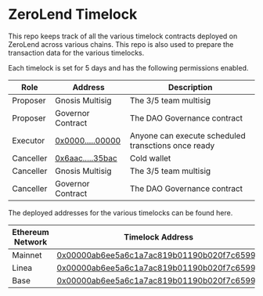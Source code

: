 # ZeroLend Timelock

This repo keeps track of all the various timelock contracts deployed on ZeroLend across various chains. This repo is also used to prepare the transaction data for the various timelocks.

Each timelock is set for 5 days and has the following permissions enabled.

| Role      | Address                                                                                     | Description                                         |
| --------- | ------------------------------------------------------------------------------------------- | --------------------------------------------------- |
| Proposer  | Gnosis Multisig                                                                             | The 3/5 team multisig                               |
| Proposer  | Governor Contract                                                                           | The DAO Governance contract                         |
| Executor  | [0x0000.....00000](https://etherscan.io/address/0x0000000000000000000000000000000000000000) | Anyone can execute scheduled transctions once ready |
| Canceller | [0x6aac.....35bac](https://etherscan.io/address/0x6aac0942b8147bffab73789a82ee12fda7735bac) | Cold wallet                                         |
| Canceller | Gnosis Multisig                                                                             | The 3/5 team multisig                               |
| Canceller | Governor Contract                                                                           | The DAO Governance contract                         |

The deployed addresses for the various timelocks can be found here.

| Ethereum Network | Timelock Address                                                                                                         |
| ---------------- | ------------------------------------------------------------------------------------------------------------------------ |
| Mainnet          | [0x00000ab6ee5a6c1a7ac819b01190b020f7c6599d](https://etherscan.io/address/0x00000ab6ee5a6c1a7ac819b01190b020f7c6599d)    |
| Linea            | [0x00000ab6ee5a6c1a7ac819b01190b020f7c6599d](https://lineascan.build/address/0x00000ab6ee5a6c1a7ac819b01190b020f7c6599d) |
| Base             | [0x00000ab6ee5a6c1a7ac819b01190b020f7c6599d](https://basescan.org/address/0x00000ab6ee5a6c1a7ac819b01190b020f7c6599d)    |
